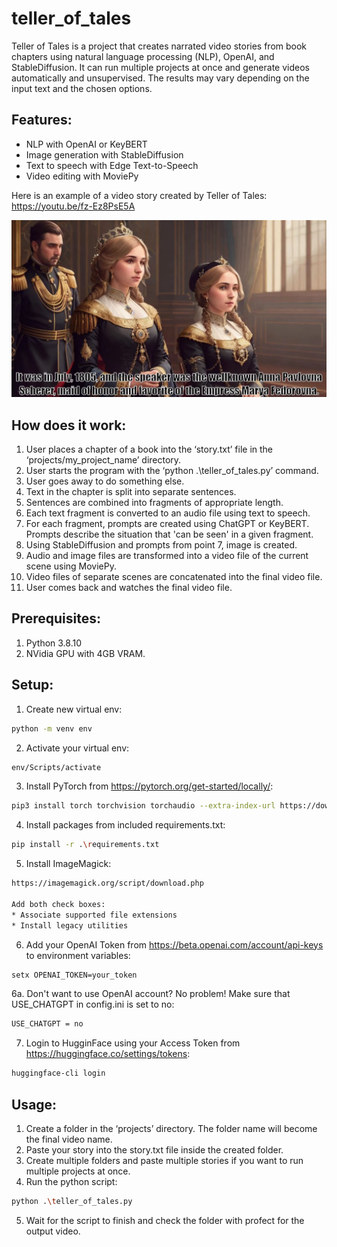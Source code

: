 # teller_of_tales

Teller of Tales is a project that creates narrated video stories from book chapters using natural language processing (NLP), OpenAI, and StableDiffusion. It can run multiple projects at once and generate videos automatically and unsupervised. The results may vary depending on the input text and the chosen options.

## Features:
* NLP with OpenAI or KeyBERT
* Image generation with StableDiffusion
* Text to speech with Edge Text-to-Speech
* Video editing with MoviePy

Here is an example of a video story created by Teller of Tales: https://youtu.be/fz-Ez8PsE5A

![alt text](https://github.com/dawmro/teller_of_tales/blob/main/screenshot.png?raw=true)

## How does it work:
1. User places a chapter of a book into the ‘story.txt’ file in the ‘projects/my_project_name’ directory.
2. User starts the program with the ‘python .\teller_of_tales.py’ command.
3. User goes away to do something else.
4. Text in the chapter is split into separate sentences.
5. Sentences are combined into fragments of appropriate length.
6. Each text fragment is converted to an audio file using text to speech.
7. For each fragment, prompts are created using ChatGPT or KeyBERT. Prompts describe the situation that 'can be seen' in a given fragment.
8. Using StableDiffusion and prompts from point 7, image is created.
9. Audio and image files are transformed into a video file of the current scene using MoviePy.
10. Video files of separate scenes are concatenated into the final video file.
11. User comes back and watches the final video file.

## Prerequisites:
1. Python 3.8.10
2. NVidia GPU with 4GB VRAM. 

## Setup:
1. Create new virtual env:
``` sh
python -m venv env
```
2. Activate your virtual env:
``` sh
env/Scripts/activate
```
3. Install PyTorch from https://pytorch.org/get-started/locally/:
``` sh
pip3 install torch torchvision torchaudio --extra-index-url https://download.pytorch.org/whl/cu116
```
4. Install packages from included requirements.txt:
``` sh
pip install -r .\requirements.txt
```
5. Install ImageMagick:
``` sh
https://imagemagick.org/script/download.php

Add both check boxes:
* Associate supported file extensions
* Install legacy utilities
```
6. Add your OpenAI Token from https://beta.openai.com/account/api-keys to environment variables:
``` sh
setx OPENAI_TOKEN=your_token
```
6a. Don't want to use OpenAI account? No problem! Make sure that USE_CHATGPT in config.ini is set to no:
``` sh
USE_CHATGPT = no
```
7. Login to HugginFace using your Access Token from https://huggingface.co/settings/tokens:
``` sh
huggingface-cli login
```



## Usage:
1. Create a folder in the ‘projects’ directory. The folder name will become the final video name.
2. Paste your story into the story.txt file inside the created folder.
3. Create multiple folders and paste multiple stories if you want to run multiple projects at once.
4. Run the python script:
``` sh
python .\teller_of_tales.py
```
5. Wait for the script to finish and check the folder with profect for the output video.
